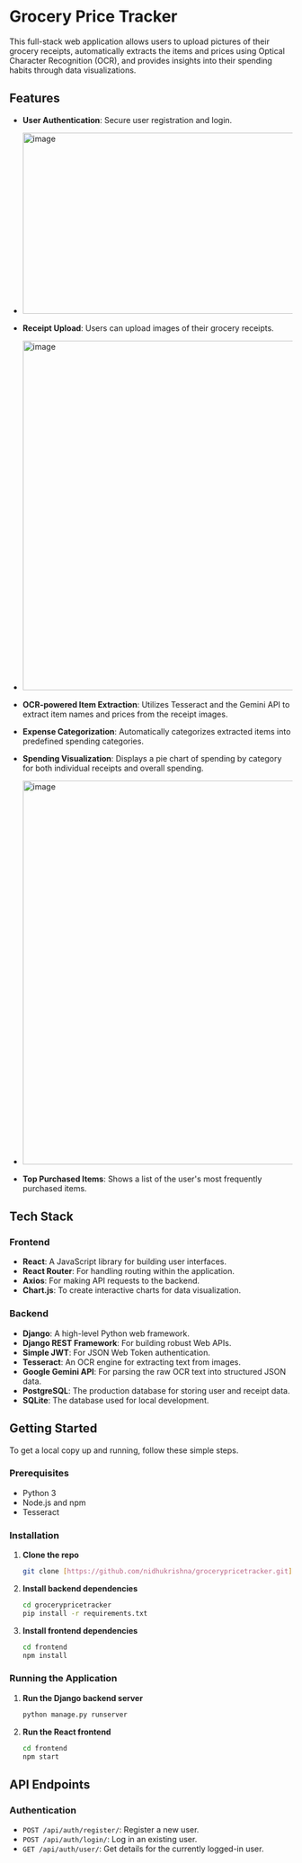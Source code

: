 # Grocery Price Tracker

This full-stack web application allows users to upload pictures of their grocery receipts, automatically extracts the items and prices using Optical Character Recognition (OCR), and provides insights into their spending habits through data visualizations.

## Features

* **User Authentication**: Secure user registration and login.
* <img width="723" height="322" alt="image" src="https://github.com/user-attachments/assets/2ed9991b-489e-4b0a-a2aa-a347218d8ef0" />

* **Receipt Upload**: Users can upload images of their grocery receipts.
* <img width="1174" height="622" alt="image" src="https://github.com/user-attachments/assets/5386cb73-9a52-466e-9551-72951bd89517" />

* **OCR-powered Item Extraction**: Utilizes Tesseract and the Gemini API to extract item names and prices from the receipt images.
* **Expense Categorization**: Automatically categorizes extracted items into predefined spending categories.
* **Spending Visualization**: Displays a pie chart of spending by category for both individual receipts and overall spending.
* <img width="1155" height="683" alt="image" src="https://github.com/user-attachments/assets/b723147e-3156-4b8b-af80-15e33cb1872e" />

* **Top Purchased Items**: Shows a list of the user's most frequently purchased items.

## Tech Stack

### Frontend

* **React**: A JavaScript library for building user interfaces.
* **React Router**: For handling routing within the application.
* **Axios**: For making API requests to the backend.
* **Chart.js**: To create interactive charts for data visualization.

### Backend

* **Django**: A high-level Python web framework.
* **Django REST Framework**: For building robust Web APIs.
* **Simple JWT**: For JSON Web Token authentication.
* **Tesseract**: An OCR engine for extracting text from images.
* **Google Gemini API**: For parsing the raw OCR text into structured JSON data.
* **PostgreSQL**: The production database for storing user and receipt data.
* **SQLite**: The database used for local development.

## Getting Started

To get a local copy up and running, follow these simple steps.

### Prerequisites

* Python 3
* Node.js and npm
* Tesseract

### Installation

1.  **Clone the repo**
    ```sh
    git clone [https://github.com/nidhukrishna/grocerypricetracker.git](https://github.com/nidhukrishna/grocerypricetracker.git)
    ```
2.  **Install backend dependencies**
    ```sh
    cd grocerypricetracker
    pip install -r requirements.txt
    ```
3.  **Install frontend dependencies**
    ```sh
    cd frontend
    npm install
    ```

### Running the Application

1.  **Run the Django backend server**
    ```sh
    python manage.py runserver
    ```
2.  **Run the React frontend**
    ```sh
    cd frontend
    npm start
    ```

## API Endpoints

### Authentication

* `POST /api/auth/register/`: Register a new user.
* `POST /api/auth/login/`: Log in an existing user.
* `GET /api/auth/user/`: Get details for the currently logged-in user.

